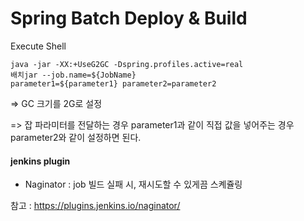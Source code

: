# Spring Batch Deploy & Build

Execute Shell
```
java -jar -XX:+UseG2GC -Dspring.profiles.active=real 
배치jar --job.name=${JobName} 
parameter1=${parameter1} parameter2=parameter2
```
=> GC 크기를 2G로 설정

=> 잡 파라미터를 전달하는 경우 parameter1과 같이 직접 값을 넣어주는 경우 parameter2와 같이 설정하면 된다.  



#### jenkins plugin

- Naginator : job 빌드 실패 시, 재시도할 수 있게끔 스켸쥴링

참고 : https://plugins.jenkins.io/naginator/
